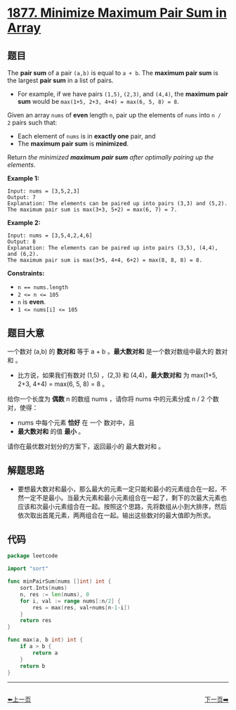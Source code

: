 # [1877. Minimize Maximum Pair Sum in Array](https://leetcode.com/problems/minimize-maximum-pair-sum-in-array/)


## 题目

The **pair sum** of a pair `(a,b)` is equal to `a + b`. The **maximum pair sum** is the largest **pair sum** in a list of pairs.

- For example, if we have pairs `(1,5)`, `(2,3)`, and `(4,4)`, the **maximum pair sum** would be `max(1+5, 2+3, 4+4) = max(6, 5, 8) = 8`.

Given an array `nums` of **even** length `n`, pair up the elements of `nums` into `n / 2` pairs such that:

- Each element of `nums` is in **exactly one** pair, and
- The **maximum pair sum** is **minimized**.

Return *the minimized **maximum pair sum** after optimally pairing up the elements*.

**Example 1:**

```
Input: nums = [3,5,2,3]
Output: 7
Explanation: The elements can be paired up into pairs (3,3) and (5,2).
The maximum pair sum is max(3+3, 5+2) = max(6, 7) = 7.
```

**Example 2:**

```
Input: nums = [3,5,4,2,4,6]
Output: 8
Explanation: The elements can be paired up into pairs (3,5), (4,4), and (6,2).
The maximum pair sum is max(3+5, 4+4, 6+2) = max(8, 8, 8) = 8.
```

**Constraints:**

- `n == nums.length`
- `2 <= n <= 105`
- `n` is **even**.
- `1 <= nums[i] <= 105`

## 题目大意

一个数对 (a,b) 的 **数对和** 等于 a + b 。**最大数对和** 是一个数对数组中最大的 数对和 。

- 比方说，如果我们有数对 (1,5) ，(2,3) 和 (4,4)，**最大数对和** 为 max(1+5, 2+3, 4+4) = max(6, 5, 8) = 8 。

给你一个长度为 **偶数** n 的数组 nums ，请你将 nums 中的元素分成 n / 2 个数对，使得：

- nums 中每个元素 **恰好** 在 一个 数对中，且
- **最大数对和** 的值 **最小** 。

请你在最优数对划分的方案下，返回最小的 最大数对和 。

## 解题思路

- 要想最大数对和最小，那么最大的元素一定只能和最小的元素组合在一起，不然一定不是最小。当最大元素和最小元素组合在一起了，剩下的次最大元素也应该和次最小元素组合在一起。按照这个思路，先将数组从小到大排序，然后依次取出首尾元素，两两组合在一起。输出这些数对的最大值即为所求。

## 代码

```go
package leetcode

import "sort"

func minPairSum(nums []int) int {
	sort.Ints(nums)
	n, res := len(nums), 0
	for i, val := range nums[:n/2] {
		res = max(res, val+nums[n-1-i])
	}
	return res
}

func max(a, b int) int {
	if a > b {
		return a
	}
	return b
}
```

----------------------------------------------
<div style="display: flex;justify-content: space-between;align-items: center;">
<p><a href="https://books.halfrost.com/leetcode/ChapterFour/1800~1899/1846.Maximum-Element-After-Decreasing-and-Rearranging/">⬅️上一页</a></p>
<p><a href="https://books.halfrost.com/leetcode/ChapterFour/1900~1999/1984.Minimum-Difference-Between-Highest-and-Lowest-of-K-Scores/">下一页➡️</a></p>
</div>
